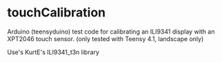 # touchCalibration
Arduino (teensyduino) test code for calibrating an ILI9341 display with an XPT2046 touch sensor. (only tested with Teensy 4.1, landscape only)

Use's KurtE's ILI9341_t3n library

